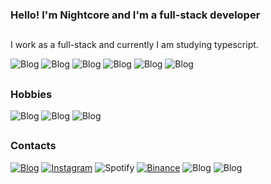



### Hello! I'm Nightcore and I'm a full-stack developer
## 

I work as a full-stack and currently I am studying typescript.


![Blog](https://img.shields.io/badge/TypeScript-007ACC?style=for-the-badge&logo=typescript&logoColor=white
)
![Blog](https://img.shields.io/badge/React-20232A?style=for-the-badge&logo=react&logoColor=61DAFB
)
![Blog](https://img.shields.io/badge/HTML5-E34F26?style=for-the-badge&logo=html5&logoColor=white
)
![Blog](https://img.shields.io/badge/Python-FFD43B?style=for-the-badge&logo=python&logoColor=blue
)
![Blog](https://img.shields.io/badge/Kali_Linux-557C94?style=for-the-badge&logo=kali-linux&logoColor=white
)
![Blog](https://img.shields.io/badge/JavaScript-323330?style=for-the-badge&logo=javascript&logoColor=F7DF1E
)

##

### Hobbies

![Blog](https://img.shields.io/badge/Litecoin-A6A9AA?style=for-the-badge&logo=Litecoin&logoColor=white
)
![Blog](https://img.shields.io/badge/Bitcoin%20SV-EAB300?style=for-the-badge&logo=Bitcoin%20SV&logoColor=white
)
![Blog](https://img.shields.io/badge/Ethereum-3C3C3D?style=for-the-badge&logo=Ethereum&logoColor=white
)






##

### Contacts


[![Blog](https://img.shields.io/badge/Discord-7289DA?style=for-the-badge&logo=discord&logoColor=white
)](https://discord.com/channels/1011796879438250084/1206835999120826378)
[![Instagram](https://img.shields.io/badge/Instagram-E4405F?style=for-the-badge&logo=instagram&logoColor=white)](https://www.instagram.com/dev_nightcore/)
![Spotify](https://img.shields.io/badge/Spotify-1ED760?&style=for-the-badge&logo=spotify&logoColor=white)
[![Binance](https://img.shields.io/badge/Binance-FCD535?style=for-the-badge&logo=binance&logoColor=white
)]()
![Blog](https://img.shields.io/badge/X-000000?style=for-the-badge&logo=x&logoColor=white)
![Blog](https://img.shields.io/badge/LinkedIn-0077B5?style=for-the-badge&logo=linkedin&logoColor=white
)

